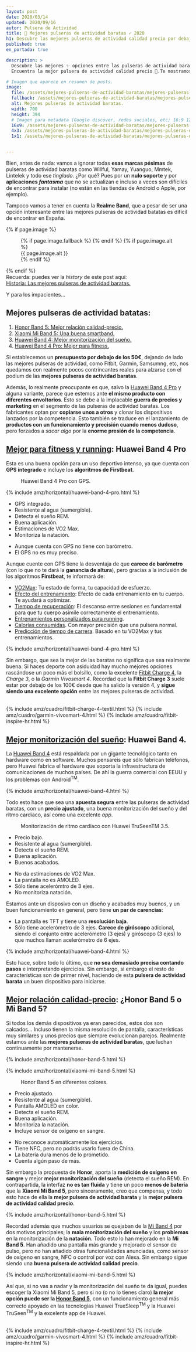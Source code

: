 ```yaml
---
layout: post
date: 2020/03/14
updated: 2020/09/16
autor: Pulsera de Actividad
title: 🥇 Mejores pulseras de actividad baratas ✓ 2020
h1: Descubre las mejores pulseras de actividad calidad precio por debajo de 50€
published: true
en_portada: true

description: >
  Descubre las mejores ✨ opciones entre las pulseras de actividad baratas 🤑. 
  Encuentra la mejor pulsera de actividad calidad precio 🚀.Te mostramos las opciones por debajo de los 50€.

# Imagen que aparece en resumen de posts.
image: 
  file: /assets/mejores-pulseras-de-actividad-baratas/mejores-pulseras-de-actividad-baratas.webp
  fallback: /assets/mejores-pulseras-de-actividad-baratas/mejores-pulseras-de-actividad-baratas.jpg
  alt: Mejores pulseras de actividad baratas.
  width: 700
  height: 394
  # Imagen para metadata (Google discover, redes sociales, etc; 16:9 1200x675 | 4:3 1200x900, 1100x825 | 1:1 1000x1000, 900x900)
  16x9: /assets/mejores-pulseras-de-actividad-baratas/mejores-pulseras-de-actividad-baratas-16x9.jpg
  4x3: /assets/mejores-pulseras-de-actividad-baratas/mejores-pulseras-de-actividad-baratas-4x3.jpg
  1x1: /assets/mejores-pulseras-de-actividad-baratas/mejores-pulseras-de-actividad-baratas-1x1.jpg


---
```

Bien, antes de nada: vamos a ignorar todas **esas marcas pésimas** de pulseras de actividad baratas 
como Willful, Yamay, Yuanguo, Mmtek, Lintelek y todo ese *tinglado*. ¿Por qué? Pues por un **nulo soporte** y
por <b>aplicaciones *fantasma*</b> que no se actualizan e incluso a veces 
son difíciles de encontrar para instalar (no están en las tiendas de Android o Apple, por ejemplo).

Tampoco vamos a tener en cuenta la **Realme Band**, que a pesar de ser una opción
interesante entre las mejores pulseras de actividad batatas es difícil de encontrar en España.

{% if page.image %}
<figure markdown="0">
  <amp-img alt="{{ page.image.alt | default: page.title }}" layout="responsive"
           width="{{ page.image.width }}" height="{{ page.image.height }}" src="{{ page.image.file }}">
    {% if page.image.fallback %}
    <amp-img fallback alt="{{ page.img.alt | default: page.title }}" layout="responsive"
             width="{{ page.image.width }}" height="{{ page.image.height }}" src="{{ page.image.fallback }}">
    </amp-img>
    {% endif %}
  </amp-img>
  {% if page.image.alt %}
    <figcaption>
      {{ page.image.alt }}
    </figcaption>
  {% endif %}
  </figure>
{% endif %}

<div markdown="0" class="history-link">
  <div class="history-link__title">
    Recuerda: puedes ver la <em>history</em> de este post aquí:
  </div>
  <a class="history-link__link" 
    href="/historias/mejores-pulseras-de-actividad-baratas.html">
    Historia: Las mejores pulseras de actividad baratas.
  </a>
</div>


Y para los impacientes...

<div markdown="0" class="toc toc--snippet">
  <h2 class="toc__header">Mejores pulseras de actividad batatas:</h2>
  <ol class="toc__list">
    <li><a href="#mejor-relación-calidad-precio-honor-band-5-o-mi-band-5">Honor Band 5: Mejor relación calidad-precio.</a></li>
    <li><a href="#mejor-relación-calidad-precio-honor-band-5-o-mi-band-5">Xiaomi Mi Band 5: Una buena smartband.</a></li>
    <li><a href="#mejor-monitorización-del-sueño-huawei-band-4">Huawei Band 4: Mejor monitorización del sueño.</a></li>
    <li><a href="#mejor-para-fitness-y-running-huawei-band-4-pro">Huawei Band 4 Pro: Mejor para fitness.</a></li>
  </ol>
</div>


Si establecemos un **presupuesto por debajo de los 50€**, dejando de lado las
mejores pulseras de actividad, como Fitbit, Garmin, Samsumng, etc, nos quedamos
con realmente pocos contrincantes reales para alzarse con el podium de las
 **mejores pulseras de actividad baratas**. 

Además, lo realmente preocupante es que, salvo la [Huawei Band 4 Pro](/huawei-band-4-pro-review.html) y alguna variante, 
parece que estemos ante **el mismo producto con diferentes envoltorios**. 
Esto se debe a la implacable **guerra de precios y marketing** en el segmento de 
las pulseras de actividad baratas. Los fabricantes optan por **copiarse unos
a otros** y clonar los dispositivos lanzados por la competencia. Esto también se 
traduce en el lanzamiento de **productos con un funcionamiento y precisión cuando
menos dudoso**, pero forzados a *sacar algo* por la **enorme presión de la competencia**.


## <u>Mejor para fitness y running</u>: Huawei Band 4 Pro

Esta es una buena opción para un uso deportivo intenso, ya que cuenta con 
**GPS integrado** e incluye los **algoritmos de Firstbeat**. 

<figure markdown="0">
  <amp-img alt="Huawei Band 4 Pro con GPS" 
      width="700" height="271" layout="responsive"
      src="/assets/mejores-pulseras-de-actividad-baratas/huawei-band-4-pro-gps.webp">
      <amp-img fallback alt="Huawei Band 4 Pro con GPS" 
          width="700" height="271" layout="responsive"
          src="/assets/mejores-pulseras-de-actividad-baratas/huawei-band-4-pro-gps.jpg">
      </amp-img>
  </amp-img>
  <figcaption>
    Huawei Band 4 Pro con GPS.
  </figcaption>
</figure>

{% include amz/horizontal/huawei-band-4-pro.html %}

<div class="cuadro-comparar" markdown="0">
  <ul class="cuadro-comparar__ok">
    <li>GPS integrado.</li>
    <li>Resistente al agua (sumergible).</li>
    <li>Detecta el sueño REM.</li>
    <li>Buena aplicación.</li>
    <li>Estimaciones de VO2 Max.</li>
    <li>Monitoriza la natación.</li>
  </ul>
  <ul class="cuadro-comparar__ko">
    <li>Aunque cuenta con GPS no tiene con barómetro.</li>
    <li>El GPS no es muy preciso.</li>
  </ul>
</div>

Aunque cuente con GPS tiene la desventaja de que **carece de barómetro** (con lo que 
no te dará la **ganancia de altura**), pero gracias a la inclusión de los 
algoritmos **Firstbeat**, te informará de: 

* <u>VO2Max</u>: Tu estado de forma, tu capacidad de esfuerzo.
* <u>Efecto del entrenamiento</u>: Efecto de cada entrenamiento en tu cuerpo. Te ayudará a optimizar.
* <u>Tiempo de recuperación</u>: El descanso entre sesiones es fundamental para que tu cuerpo asimile correctamente el entrenamiento.
* <u>Entrenamientos personalizados para running</u>.
* <u>Calorías consumidas</u>. Con mayor precisión que una pulsera normal.
* <u>Predicción de tiempo de carrera</u>. Basado en tu VO2Max y tus entrenamientos.

{% include amz/horizontal/huawei-band-4-pro.html %}

Sin embargo, que sea la mejor de las baratas no significa que sea realmente buena.
Si haces deporte con asiduidad hay mucho mejores opciones rascándose un poco más el bolsillo,
como la excelente [Fitbit Charge 4](/fitbit-charge-4.html), la *Charge 3*, o la *Garmin Vivosmart 4*.
Recordad que la **Fitbit Charge 3** suele estar por debajo de los 100€ desde que
ha salido la versión 4, y **sigue siendo una excelente opción** entre las
mejores pulseras de actividad. 

<br>
<div class="amz_wrapper amz_wrapper--2cols" markdown="0">  
  {% include amz/cuadro/fitbit-charge-4-textil.html %}  
  {% include amz/cuadro/garmin-vivosmart-4.html %}  
  {% include amz/cuadro/fitbit-inspire-hr.html %}
</div>


## <u>Mejor monitorización del sueño</u>: Huawei Band 4.

La [Huawei Band 4](/huawei-band-4-review.html) está respaldada por un gigante
tecnológico tanto en hardware como en software. Muchos pensareis que sólo fabrican
teléfonos, pero Huawei fabrica el hardware que soporta la infraestructura de comunicaciones
de muchos países. De ahí la guerra comercial con EEUU y los problemas con Android<sup>TM</sup>.

{% include amz/horizontal/huawei-band-4.html %}

Todo esto hace que sea una **apuesta segura** entre las pulseras de actividad baratas,
con un **precio ajustado**, una buena monitorización del sueño y del ritmo cardíaco,
así como una excelente *app*. 

<figure markdown="0">
  <amp-img alt="Monitorización de ritmo cardíaco con Huawei TruSeenTM 3.5." 
      width="700" height="287" layout="responsive"
      src="/assets/mejores-pulseras-de-actividad-baratas/huawei-band-4-monitor-ritmo-cardiaco.webp">
      <amp-img fallback alt="Monitorización de ritmo cardíaco con Huawei TruSeenTM 3.5." 
          width="700" height="287" layout="responsive"
          src="/assets/mejores-pulseras-de-actividad-baratas/huawei-band-4-monitor-ritmo-cardiaco.jpg">
      </amp-img>
  </amp-img>
  <figcaption>
    Monitorización de ritmo cardíaco con Huawei TruSeenTM 3.5.
  </figcaption>
</figure>

<div class="cuadro-comparar" markdown="0">
  <ul class="cuadro-comparar__ok">
    <li>Precio bajo.</li>
    <li>Resistente al agua (sumergible).</li>
    <li>Detecta el sueño REM.</li>
    <li>Buena aplicación.</li>
    <li>Buenos acabados.</li>
  </ul>
  <ul class="cuadro-comparar__ko">
    <li>No da estimaciones de VO2 Max.</li>
    <li>La pantalla no es AMOLED.</li>
    <li>Sólo tiene acelerómtro de 3 ejes.</li>
    <li>No monitoriza natación.</li>
  </ul>
</div>

Estamos ante un disposivo con un diseño y acabados muy buenos, y un buen funcionamiento
en general, pero tiene **un par de carencias**:
* La pantalla es TFT y tiene una **resolución baja**.
* Sólo tiene acelerómetro de 3 ejes. **Carece de giróscopo** adicional, siendo el conjunto
entre acelerómetro (3 ejes) y giróscopo (3 ejes) lo que muchos llaman acelerómetro 
de 6 ejes.

{% include amz/horizontal/huawei-band-4.html %}


Esto hace, sobre todo lo último, que **no sea demasiado precisa contando pasos**
e interpretando ejercicios. Sin embargo, si embargo el resto de características
son de primer nivel, haciendo de esta **pulsera de actividad barata**
un buen dispositivo para iniciarse. 


## <u>Mejor relación calidad-precio</u>: ¿Honor Band 5 o Mi Band 5?

Si todos los demás dispositivos ya eran parecidos, estos dos son calcados...
Incluso tienen la misma resolución de pantalla, características muy similares
y unos precios que siempre evolucionan parejos. Realmente estamos ante 
las **mejores pulseras de actividad baratas**, que luchan continuamente por mantenerse.

{% include amz/horizontal/honor-band-5.html %}

{% include amz/horizontal/xiaomi-mi-band-5.html %}

<figure markdown="0">
  <amp-img alt="Honor Band 5 en diferentes colores." 
      width="700" height="266" layout="responsive"
      src="/assets/mejores-pulseras-de-actividad-baratas/honor-band-5-colores.webp">
      <amp-img fallback alt="Honor Band 5 en diferentes colores." 
          width="700" height="266" layout="responsive"
          src="/assets/mejores-pulseras-de-actividad-baratas/honor-band-5-colores.jpg">
      </amp-img>
  </amp-img>
  <figcaption>
    Honor Band 5 en diferentes colores.
  </figcaption>
</figure>

<div class="cuadro-comparar" markdown="0">
  <ul class="cuadro-comparar__ok">
    <li>Precio ajustado.</li>
    <li>Resistente al agua (sumergible).</li>
    <li>Pantalla AMOLED en color.</li>
    <li>Detecta el sueño REM.</li>
    <li>Buena aplicación.</li>
    <li>Monitoriza la natación.</li>
    <li>Incluye sensor de oxígeno en sangre.</li>
  </ul>
  <ul class="cuadro-comparar__ko">
    <li>No reconoce automáticamente los ejercicios.</li>
    <li>Tiene NFC, pero no podrás usarlo fuera de China.</li>
    <li>La batería dura menos de lo prometido.</li>
    <li>Cuenta algún paso de más.</li>
  </ul>
</div>

Sin embargo la propuesta de **Honor**, aporta la **medición de oxígeno en sangre** y mejor
**mejor monitorización del sueño** (detecta el sueño REM). En contrapartida, la 
interfaz **no es tan fluida** y tiene un poco **menos de batería** que la 
**Xiaomi Mi Band 5**, pero sinceramente, creo que compensa,
y todo esto hace de ella la **mejor pulsera de actividad barata**
y la **mejor pulsera de actividad calidad precio**.


{% include amz/horizontal/honor-band-5.html %}

Recordad además que muchos usuarios se quejaban de la [Mi Band 4](/pulsera-xiaomi-mi-band-4.html)
por dos motivos principales; la **mala monitorización del sueño** y los **problemas**
en la monitorización de la **natación**. Todo esto lo han mejorado en la **Mi Band 5**.
Han añadido una pantalla más grande y mejorado el sensor de pulso, pero no han 
añadido otras funcionalidades anunciadas, como sensor de oxígeno en sangre, NFC
o control por voz con Alexa. Sin embargo sigue siendo una **buena pulsera de actividad calidad precio**.


{% include amz/horizontal/xiaomi-mi-band-5.html %}

Así que, si no vas a nadar y la monitorización del sueño te da igual, puedes 
escoger la Xiaomi Mi Band 5, pero si no (o no
lo tienes claro) **la mejor opción puede ser la [Honor Band 5](/honor-band-5-review.html)**,
con un funcionamiento general más correcto apoyado en las
tecnologías Huawei TrueSleep<sup>TM</sup> y la Huawei TruSeen<sup>TM</sup>
y la excelente app de Huawei.


<br>
<div class="amz_wrapper amz_wrapper--2cols" markdown="0">  
  {% include amz/cuadro/fitbit-charge-4-textil.html %}  
  {% include amz/cuadro/garmin-vivosmart-4.html %}  
  {% include amz/cuadro/fitbit-inspire-hr.html %}
</div>
<br>
<br>

<div markdow="0">
  <script type="application/ld+json"> 
  {
    "@context": "https://schema.org",
    "@type": "Review",
    "name": "{{page.title}}",
    "datePublished": "{{page.date | date_to_xmlschema }}",
    "dateModified": "{{page.updated | date_to_xmlschema }}",
    "reviewBody": "",
    "reviewRating": {
        "@type": "Rating",
        "worstRating": "1",
        "bestRating": "10",
        "ratingValue": 10
    },
    "author": {
      "@type": "Organization",
      "name": "{{ site.name }}",
      "logo": {
        "@type": "ImageObject",
        "url": "{{ site.logo_amp | prepend: site.baseurl | prepend: site.url }}",
        "width": "{{ site.logo_amp__width }}",
        "height": "{{ site.logo_amp__height }}"
      }
    },
    "itemReviewed": {
        "@type": "Product",
        "name": "{{page.title}}",
        "aggregateRating": {
            "@type": "AggregateRating",
            "worstRating": "1",
            "bestRating": "10",
            "ratingValue": 10,
            "reviewCount": "1"
        }
    }
  } 
  </script>
  <script type="application/ld+json">
    {
      "@context": "https://schema.org",
      "@type": "FAQPage",
      "mainEntity": [{
        "@type": "Question",
        "name": "¿Cual es la mejor smartband barata para fitness?",
        "acceptedAnswer": {
          "@type": "Answer",
          "text": "La Huwawei Band 4 Pro es la mejor smartband para fitness, ya que gracias a la incorporación de los algoritmos <em>Fristbeat</em> puede calcular estadísticas como: <ul><li>V02Max</li><li>Efecto del entrenamiento</li><li>Tiempo de recuperación</li></ul>."
        }
      }, {
        "@type": "Question",
        "name": "¿Cual es la mejor smartband barata para monitorizar el sueño?",
        "acceptedAnswer": {
          "@type": "Answer",
          "text": "La Huawei Band 4 (Normal) es la mejor para la monitorización del sueño al incluír tecnologías como <em>Huawei TrueSeen</em> y <em>Huawei TruSleep</em> (tambien disponibles en la Honor Band 5)."
        }
      }, {
        "@type": "Question",
        "name": "¿Cual es la mejor smartband barata calidad/precio?",
        "acceptedAnswer": {
          "@type": "Answer",
          "text": "Sin duda la Honor Band 5, pero en dura pugna con la Xiaomi Mi Band 5."
        }
      }, {
        "@type": "Question",
        "name": "¿Cual es la mejor smartband en general?",
        "acceptedAnswer": {
          "@type": "Answer",
          "text": "La mejor pulsera de actividad por funcionalidades y precisión, sin tener en cuenta el precio, es la Fitbit Charge 4."
        }
      }]
    }
  </script>
</div>
